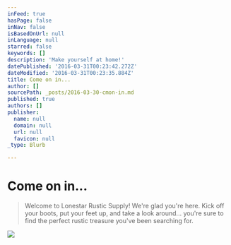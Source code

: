 ```yaml
---
inFeed: true
hasPage: false
inNav: false
isBasedOnUrl: null
inLanguage: null
starred: false
keywords: []
description: 'Make yourself at home!'
datePublished: '2016-03-31T00:23:42.272Z'
dateModified: '2016-03-31T00:23:35.884Z'
title: Come on in...
author: []
sourcePath: _posts/2016-03-30-cmon-in.md
published: true
authors: []
publisher:
  name: null
  domain: null
  url: null
  favicon: null
_type: Blurb

---
```

# Come on in...

> Welcome to Lonestar Rustic Supply! We're glad you're here. Kick off your boots, put your feet up, and take a look around... you're sure to find the perfect rustic treasure you've been searching for. 

![](https://the-grid-user-content.s3-us-west-2.amazonaws.com/3feccdb1-bc96-42b9-9d98-d06d6d361b99.jpg)
